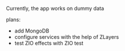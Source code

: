 Currently, the app works on dummy data

plans:
  - add MongoDB
  - configure services with the help of ZLayers
  - test ZIO effects with ZIO test